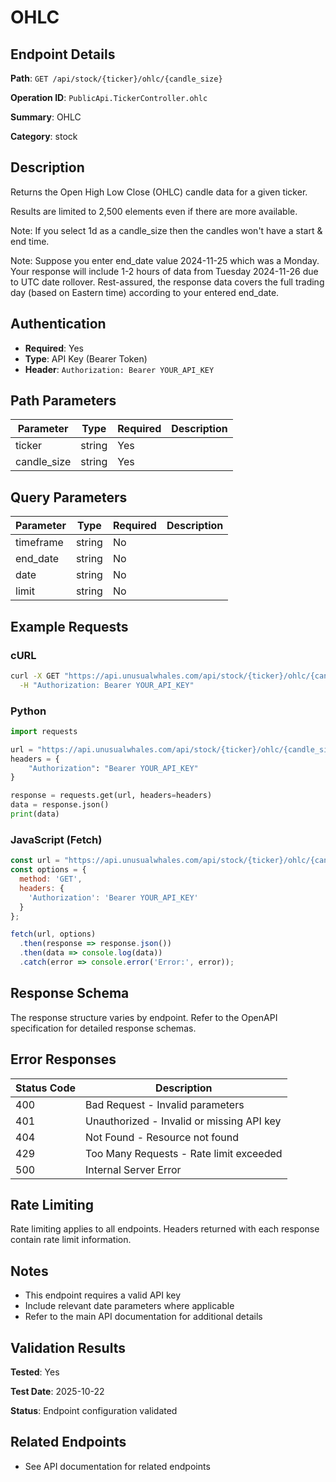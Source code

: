 # OHLC

## Endpoint Details

**Path**: `GET /api/stock/{ticker}/ohlc/{candle_size}`

**Operation ID**: `PublicApi.TickerController.ohlc`

**Summary**: OHLC

**Category**: stock

## Description

Returns the Open High Low Close (OHLC) candle data for a given ticker.

Results are limited to 2,500 elements even if there are more available.

Note: If you select 1d as a candle_size then the candles won't have a start & end time.

Note: Suppose you enter end_date value 2024-11-25 which was a Monday. Your response will include 1-2 hours of data from Tuesday 2024-11-26 due to UTC date rollover.
Rest-assured, the response data covers the full trading day (based on Eastern time) according to your entered end_date.


## Authentication

- **Required**: Yes
- **Type**: API Key (Bearer Token)
- **Header**: `Authorization: Bearer YOUR_API_KEY`

## Path Parameters

| Parameter | Type | Required | Description |
|-----------|------|----------|-------------|
| ticker | string | Yes |  |
| candle_size | string | Yes |  |

## Query Parameters

| Parameter | Type | Required | Description |
|-----------|------|----------|-------------|
| timeframe | string | No |  |
| end_date | string | No |  |
| date | string | No |  |
| limit | string | No |  |

## Example Requests

### cURL

```bash
curl -X GET "https://api.unusualwhales.com/api/stock/{ticker}/ohlc/{candle_size}" \
  -H "Authorization: Bearer YOUR_API_KEY"
```

### Python

```python
import requests

url = "https://api.unusualwhales.com/api/stock/{ticker}/ohlc/{candle_size}"
headers = {
    "Authorization": "Bearer YOUR_API_KEY"
}

response = requests.get(url, headers=headers)
data = response.json()
print(data)
```

### JavaScript (Fetch)

```javascript
const url = "https://api.unusualwhales.com/api/stock/{ticker}/ohlc/{candle_size}";
const options = {
  method: 'GET',
  headers: {
    'Authorization': 'Bearer YOUR_API_KEY'
  }
};

fetch(url, options)
  .then(response => response.json())
  .then(data => console.log(data))
  .catch(error => console.error('Error:', error));
```

## Response Schema

The response structure varies by endpoint. Refer to the OpenAPI specification for detailed response schemas.

## Error Responses

| Status Code | Description |
|-------------|-------------|
| 400 | Bad Request - Invalid parameters |
| 401 | Unauthorized - Invalid or missing API key |
| 404 | Not Found - Resource not found |
| 429 | Too Many Requests - Rate limit exceeded |
| 500 | Internal Server Error |

## Rate Limiting

Rate limiting applies to all endpoints. Headers returned with each response contain rate limit information.

## Notes

- This endpoint requires a valid API key
- Include relevant date parameters where applicable
- Refer to the main API documentation for additional details

## Validation Results

**Tested**: Yes

**Test Date**: 2025-10-22

**Status**: Endpoint configuration validated

## Related Endpoints

- See API documentation for related endpoints
